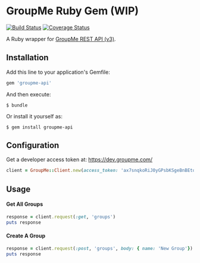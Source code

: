 # GroupMe Ruby Gem (WIP)
[![Build Status](https://travis-ci.org/kinnell/groupme-ruby-gem.svg?branch=master)](https://travis-ci.org/kinnell/groupme-ruby-gem)
[![Coverage Status](https://coveralls.io/repos/github/kinnell/groupme-ruby-gem/badge.svg?branch=master)](https://coveralls.io/github/kinnell/groupme-ruby-gem?branch=master)

A Ruby wrapper for [GroupMe REST API (v3)](https://dev.groupme.com/docs/v3).

## Installation

Add this line to your application's Gemfile:

```ruby
gem 'groupme-api'
```

And then execute:

    $ bundle

Or install it yourself as:

    $ gem install groupme-api

## Configuration

Get a developer access token at: https://dev.groupme.com/

```ruby
client = GroupMe::Client.new(access_token: 'ax7snqkoRiJ0yGPsbKSgeBnBEtqeSkALMC2qJPrT')
```

## Usage

#### Get All Groups

```ruby
response = client.request(:get, 'groups')
puts response
```


#### Create A Group

```ruby
response = client.request(:post, 'groups', body: { name: 'New Group'})
puts response
```
